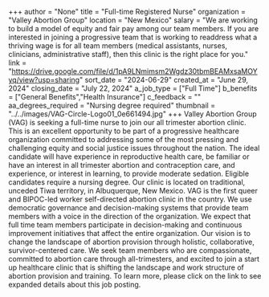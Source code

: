 +++
author = "None"
title = "Full-time Registered Nurse"
organization = "Valley Abortion Group"
location = "New Mexico"
salary = "We are working to build a model of equity and fair pay among our team members. If you are interested in joining a progressive team that is working to readdress what a thriving wage is for all team members (medical assistants, nurses, clinicians, administrative staff), then this clinic is the right place for you."
link = "https://drive.google.com/file/d/1pA9LNmimsm2Wgdz30tbmBEAMxsaMOYyq/view?usp=sharing"
sort_date = "2024-06-29"
created_at = "June 29, 2024"
closing_date = "July 22, 2024"
a_job_type = ["Full Time"]
b_benefits = ["General Benefits","Health Insurance"]
c_feedback = ""
aa_degrees_required = "Nursing degree required"
thumbnail = "../../images/VAG-Circle-Logo01_0e661494.jpg"
+++
Valley Abortion Group (VAG) is seeking a full-time nurse to join our all trimester abortion clinic. This is an excellent opportunity to be part of a progressive healthcare organization committed to addressing some of the most pressing and challenging equity and social justice issues throughout the nation. The ideal candidate will have experience in reproductive health care, be familiar or have an interest in all trimester abortion and contraception care, and experience, or interest in learning, to provide moderate sedation. Eligible candidates require a nursing degree. Our clinic is located on traditional, unceded Tiwa territory, in Albuquerque, New Mexico. VAG is the first queer and BIPOC-led worker self-directed abortion clinic in the country. We use democratic governance and decision-making systems that provide team members with a voice in the direction of the organization. We expect that full time team members participate in decision-making and continuous improvement initiatives that affect the entire organization. Our vision is to change the landscape of abortion provision through holistic, collaborative,
survivor-centered care. We seek team members who are compassionate, committed to abortion care through all-trimesters, and excited to join a start up healthcare clinic that is shifting the landscape and work structure of abortion provision and training. To learn more, please click on the link to see expanded details about this job posting.